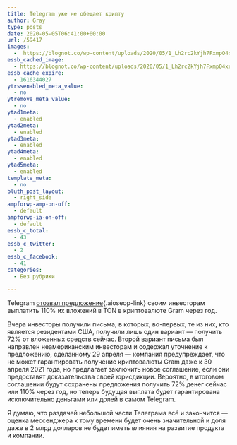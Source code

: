 ```yaml
---
title: Telegram уже не обещает крипту
author: Gray
type: posts
date: 2020-05-05T06:41:00+00:00
url: /59417
images:
  -  https://blognot.co/wp-content/uploads/2020/05/1_Lh2rc2kYjh7FxmpO4xr2gg.jpeg
essb_cached_image:
  - https://blognot.co/wp-content/uploads/2020/05/1_Lh2rc2kYjh7FxmpO4xr2gg.jpeg
essb_cache_expire:
  - 1616344027
ytrssenabled_meta_value:
  - no
ytremove_meta_value:
  - no
ytad1meta:
  - enabled
ytad2meta:
  - enabled
ytad3meta:
  - enabled
ytad4meta:
  - enabled
ytad5meta:
  - enabled
template_meta:
  - no
bluth_post_layout:
  - right_side
ampforwp-amp-on-off:
  - default
ampforwp-ia-on-off:
  - default
essb_c_total:
  - 43
essb_c_twitter:
  - 2
essb_c_facebook:
  - 41
categories:
  - Без рубрики

---
```








Telegram [отозвал предложение][1]{.aioseop-link} своим инвесторам выплатить 110% их вложений в TON в криптовалюте Gram через год. 

Вчера инвесторы получили письма, в которых, во-первых, те из них, кто является резидентами США, получили лишь один вариант —&nbsp;получить 72% от вложенных средств сейчас. Второй вариант письма был направлен неамериканским инвесторам и содержал уточнение к предложению, сделанному 29 апреля — компания предупреждает, что не может гарантировать получение криптовалюты Gram даже к 30 апреля 2021 года, но предлагает заключить новое соглашение, если они предоставят доказательства своей юрисдикции. Вероятно, в итоговом соглашении будут сохранены предложения получить 72% денег сейчас или 110% через год, но теперь будущая выплата будет гарантирована исключительно деньгами или долей в самом Telegram.&nbsp;

Я думаю, что раздачей небольшой части Телеграма всё и закончится — оценка мессенджера к тому времени будет очень значительной и доля даже в 2 млрд долларов не будет иметь влияния на развитие продукта и компании.

 [1]: https://thebell.io/durov-otkazalsya-ot-predlozheniya-investoram-vydat-im-kriptovalyutu-gram-v-2021-godu